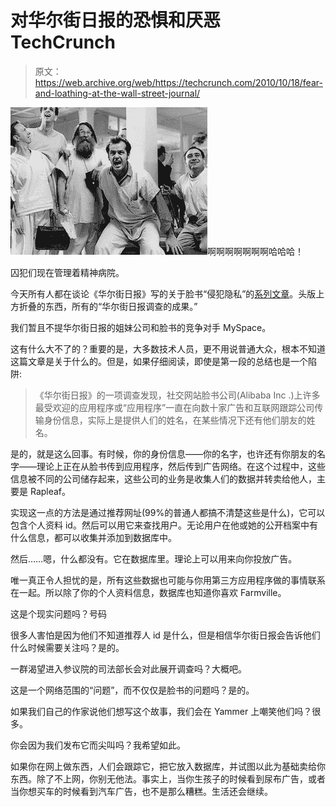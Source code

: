 # 对华尔街日报的恐惧和厌恶 TechCrunch

> 原文：<https://web.archive.org/web/https://techcrunch.com/2010/10/18/fear-and-loathing-at-the-wall-street-journal/>

![](img/37b72522c705f11d99ea6d92c2bd0c32.png)啊啊啊啊啊啊啊哈哈哈！

囚犯们现在管理着精神病院。

今天所有人都在谈论《华尔街日报》写的关于脸书“侵犯隐私”的[系列文章](https://web.archive.org/web/20230131222611/http://www.techmeme.com/101017/p19#a101017p19)。头版上方折叠的东西，所有的“华尔街日报调查的成果。”

我们暂且不提华尔街日报的姐妹公司和脸书的竞争对手 MySpace。

这有什么大不了的？重要的是，大多数技术人员，更不用说普通大众，根本不知道这篇文章是关于什么的。但是，如果仔细阅读，即使是第一段的总结也是一个陷阱:

> 《华尔街日报》的一项调查发现，社交网站脸书公司(Alibaba Inc .)上许多最受欢迎的应用程序或“应用程序”一直在向数十家广告和互联网跟踪公司传输身份信息，实际上是提供人们的姓名，在某些情况下还有他们朋友的姓名。

是的，就是这么回事。有时候，你的身份信息——你的名字，也许还有你朋友的名字——理论上正在从脸书传到应用程序，然后传到广告网络。在这个过程中，这些信息被不同的公司储存起来，这些公司的业务是收集人们的数据并转卖给他人，主要是 Rapleaf。

实现这一点的方法是通过推荐网址(99%的普通人都搞不清楚这些是什么)，它可以包含个人资料 id。然后可以用它来查找用户。无论用户在他或她的公开档案中有什么信息，都可以收集并添加到数据库中。

然后……嗯，什么都没有。它在数据库里。理论上可以用来向你投放广告。

唯一真正令人担忧的是，所有这些数据也可能与你用第三方应用程序做的事情联系在一起。所以除了你的个人资料信息，数据库也知道你喜欢 Farmville。

这是个现实问题吗？号码

很多人害怕是因为他们不知道推荐人 id 是什么，但是相信华尔街日报会告诉他们什么时候需要关注吗？是的。

一群渴望进入参议院的司法部长会对此展开调查吗？大概吧。

这是一个网络范围的“问题”，而不仅仅是脸书的问题吗？是的。

如果我们自己的作家说他们想写这个故事，我们会在 Yammer 上嘲笑他们吗？很多。

你会因为我们发布它而尖叫吗？我希望如此。

如果你在网上做东西，人们会跟踪它，把它放入数据库，并试图以此为基础卖给你东西。除了不上网，你别无他法。事实上，当你生孩子的时候看到尿布广告，或者当你想买车的时候看到汽车广告，也不是那么糟糕。生活还会继续。